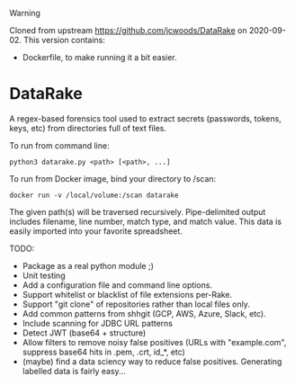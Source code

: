 >[!WARNING]
>Cloned from upstream https://github.com/jcwoods/DataRake on 2020-09-02.  This version contains:
>* Dockerfile, to make running it a bit easier.
>

# DataRake
A regex-based forensics tool used to extract secrets (passwords, tokens, keys, etc) from directories full of text files.

To run from command line:

    python3 datarake.py <path> [<path>, ...]

To run from Docker image, bind your directory to /scan:

    docker run -v /local/volume:/scan datarake

The given path(s) will be traversed recursively.  Pipe-delimited output includes filename, line number, match type, and match value.  This data is easily imported into your favorite spreadsheet.

TODO:
* Package as a real python module ;)
* Unit testing
* Add a configuration file and command line options.
* Support whitelist or blacklist of file extensions per-Rake.
* Support "git clone" of repositories rather than local files only.
* Add common patterns from shhgit (GCP, AWS, Azure, Slack, etc).
* Include scanning for JDBC URL patterns
* Detect JWT (base64 + structure)
* Allow filters to remove noisy false positives (URLs with "example.com", suppress base64 hits in .pem, .crt, id_*, etc)
* (maybe) find a data sciency way to reduce false positives.  Generating labelled data is fairly easy...
